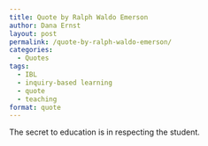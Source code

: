 ```yaml
---
title: Quote by Ralph Waldo Emerson
author: Dana Ernst
layout: post
permalink: /quote-by-ralph-waldo-emerson/
categories:
  - Quotes
tags:
  - IBL
  - inquiry-based learning
  - quote
  - teaching
format: quote
---
```


The secret to education is in respecting the student.
